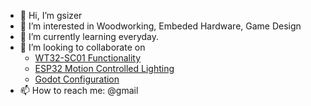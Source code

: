 - 👋 Hi, I’m gsizer
- 👀 I’m interested in Woodworking, Embeded Hardware, Game Design
- 🌱 I’m currently learning everyday.
- 💞️ I’m looking to collaborate on
  - [WT32-SC01 Functionality](https://github.com/gsizer/WT32-SC01-Template)
  - [ESP32 Motion Controlled Lighting](https://github.com/gsizer/ESP32-Motion-Pixel)
  - [Godot Configuration](https://github.com/gsizer/GodotConfig)
- 📫 How to reach me: @gmail
